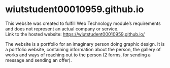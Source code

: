 # wiutstudent00010959.github.io
This website was created to fulfill Web Technology module’s
requirements and does not represent an actual company or service. <br>
Link to the hosted website: https://wiutstudent00010959.github.io/ 

The website is a portfolio for an imaginary person doing graphic design. 
It is a portfolio website, containing information about the person, the gallery of works and ways of reaching out to the person (2 forms, for sending a message and sending an offer).
